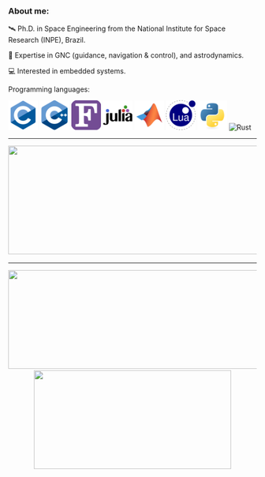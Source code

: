### About me:

🛰️ Ph.D. in Space Engineering from the National Institute for Space Research (INPE), Brazil. 

📡 Expertise in GNC (guidance, navigation & control), and astrodynamics.

💻 Interested in embedded systems.

Programming languages:
<div>
  <img src="https://github.com/devicons/devicon/blob/master/icons/c/c-original.svg" title="C"  alt="C" width="60" height="60"/>
  <img src="https://github.com/devicons/devicon/blob/master/icons/cplusplus/cplusplus-original.svg" title="Cpp"  alt="Cpp" width="60" height="60"/>
  <img src="https://github.com/devicons/devicon/blob/master/icons/fortran/fortran-original.svg" title="Fortran"  alt="Fortran" width="60" height="60"/>
  <img src="https://github.com/devicons/devicon/blob/master/icons/julia/julia-original-wordmark.svg" title="Julia"  alt="Julia" width="60" height="60"/>
  <img src="https://github.com/devicons/devicon/blob/master/icons/matlab/matlab-original.svg" title="Matlab"  alt="Matlab" width="60" height="60"/>
  <img src="https://github.com/devicons/devicon/blob/master/icons/lua/lua-original.svg" title="Lua"  alt="Lua" width="60" height="60"/>
  <img src="https://github.com/devicons/devicon/blob/master/icons/python/python-original.svg" title="Python"  alt="Python" width="60" height="60"/>
  <img src="https://www.rust-lang.org/logos/rust-logo-128x128.png" title="Rust"  alt="Rust" width="60" height="60"/>
</div>

---

  
<p align="center">
  <img width="1000" height="220" src="https://streak-stats.demolab.com?user=rodbnegri&theme=dark&hide_border=true&border_radius=20&date_format=j%20M%5B%20Y%5D&card_width=800">
</p>


---


<p align="center">
  <img width="600" height="200" src="https://github-readme-stats.vercel.app/api?username=rodbnegri&show_icons=true&theme=vision-friendly-dark">
  <img width="400" height="200" src="https://github-readme-stats.vercel.app/api/top-langs/?username=rodbnegri&size_weight=0.15&count_weight=0.5&layout=compact&theme=vision-friendly-dark&count_private=true">
</p>



<div id="header" align="center">
  <img src="https://komarev.com/ghpvc/?username=rodbnegri&style=for-the-badge&color=green" alt=""/>
</div>


